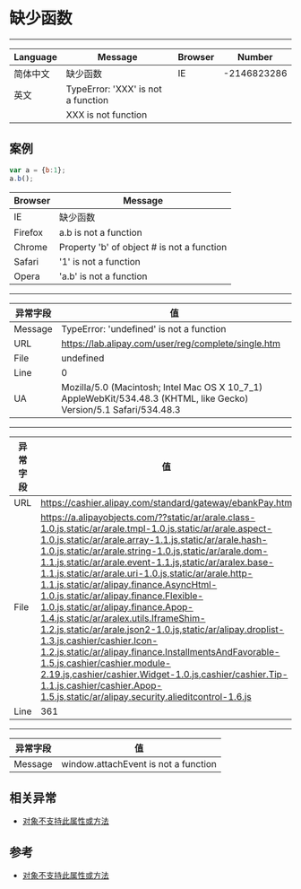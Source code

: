 
# 缺少函数

----


| Language | Message                            | Browser | Number      |
|----------|------------------------------------|---------|-------------|
| 简体中文 | 缺少函数                           | IE      | -2146823286 |
| 英文     | TypeError: 'XXX' is not a function |         |             |
|          | XXX is not function                |         |             |

## 案例

```javascript
var a = {b:1};
a.b();
```

| Browser | Message                                            |
|---------|----------------------------------------------------|
| IE      | 缺少函数                                           |
| Firefox | a.b is not a function                              |
| Chrome  | Property 'b' of object #<Object> is not a function |
| Safari  | '1' is not a function                              |
| Opera   | 'a.b' is not a function                            |


----

| 异常字段 | 值                                                                                                                  |
|----------|---------------------------------------------------------------------------------------------------------------------|
| Message  | TypeError: 'undefined' is not a function                                                                            |
| URL      | https://lab.alipay.com/user/reg/complete/single.htm                                                                 |
| File     | undefined                                                                                                           |
| Line     | 0                                                                                                                   |
| UA       | Mozilla/5.0 (Macintosh; Intel Mac OS X 10_7_1) AppleWebKit/534.48.3 (KHTML, like Gecko) Version/5.1 Safari/534.48.3 |


----

| 异常字段 | 值                                                                                                                                                                                                                                                                                                                                                                                                                                                                                                                                                                                                                                                                                                                                                                                                                                              |
|----------|-------------------------------------------------------------------------------------------------------------------------------------------------------------------------------------------------------------------------------------------------------------------------------------------------------------------------------------------------------------------------------------------------------------------------------------------------------------------------------------------------------------------------------------------------------------------------------------------------------------------------------------------------------------------------------------------------------------------------------------------------------------------------------------------------------------------------------------------------|
| URL      | https://cashier.alipay.com/standard/gateway/ebankPay.htm                                                                                                                                                                                                                                                                                                                                                                                                                                                                                                                                                                                                                                                                                                                                                                                        |
| File     | https://a.alipayobjects.com/??static/ar/arale.class-1.0.js,static/ar/arale.tmpl-1.0.js,static/ar/arale.aspect-1.0.js,static/ar/arale.array-1.1.js,static/ar/arale.hash-1.0.js,static/ar/arale.string-1.0.js,static/ar/arale.dom-1.1.js,static/ar/arale.event-1.1.js,static/ar/aralex.base-1.1.js,static/ar/arale.uri-1.0.js,static/ar/arale.http-1.1.js,static/ar/alipay.finance.AsyncHtml-1.0.js,static/ar/alipay.finance.Flexible-1.0.js,static/ar/alipay.finance.Apop-1.4.js,static/ar/aralex.utils.IframeShim-1.2.js,static/ar/arale.json2-1.0.js,static/ar/alipay.droplist-1.3.js,cashier/cashier.Icon-1.2.js,static/ar/alipay.finance.InstallmentsAndFavorable-1.5.js,cashier/cashier.module-2.19.js,cashier/cashier.Widget-1.0.js,cashier/cashier.Tip-1.1.js,cashier/cashier.Apop-1.5.js,static/ar/alipay.security.alieditcontrol-1.6.js |
| Line     | 361                                                                                                                                                                                                                                                                                                                                                                                                                                                                                                                                                                                                                                                                                                                                                                                                                                             |

----

| 异常字段 | 值                                   |
|----------|--------------------------------------|
| Message  | window.attachEvent is not a function |

## 相关异常

* [对象不支持此属性或方法](./object-doesnot-support-this-property-or-method.md)

## 参考

* [对象不支持此属性或方法](./object-doesnot-support-this-property-or-method.md)
